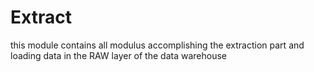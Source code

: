 # Extract

this module contains all modulus accomplishing the extraction part and loading data in the RAW layer of the data warehouse